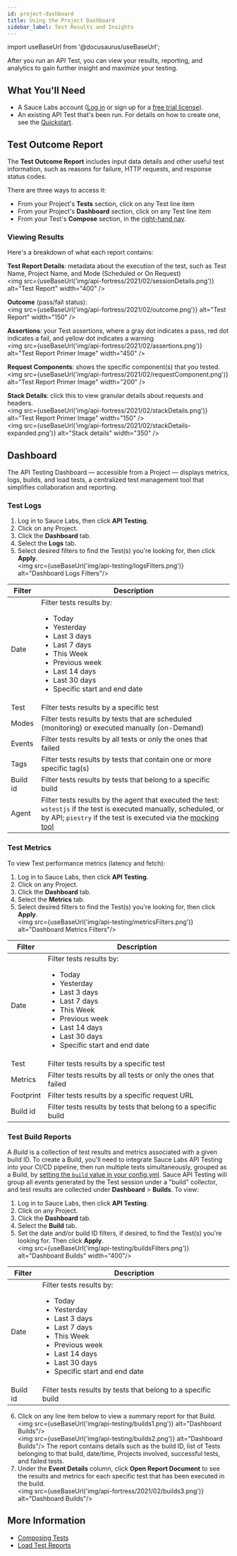 ```yaml
---
id: project-dashboard
title: Using the Project Dashboard
sidebar_label: Test Results and Insights
---
```


import useBaseUrl from '@docusaurus/useBaseUrl';

After you run an API Test, you can view your results, reporting, and analytics to gain further insight and maximize your testing.

## What You'll Need

- A Sauce Labs account ([Log in](https://accounts.saucelabs.com/am/XUI/#login/) or sign up for a [free trial license](https://saucelabs.com/sign-up)).
- An existing API Test that's been run. For details on how to create one, see the [Quickstart](/api-testing/quickstart/).

## Test Outcome Report

The **Test Outcome Report** includes input data details and other useful test information, such as reasons for failure, HTTP requests, and response status codes.

There are three ways to access it:

- From your Project's **Tests** section, click on any Test line item
- From your Project's **Dashboard** section, click on any Test line item
- From your Test's **Compose** section, in the [right-hand nav](/api-testing/quickstart/#view-test-results).

### Viewing Results

Here's a breakdown of what each report contains:

**Test Report Details**: metadata about the execution of the test, such as Test Name, Project Name, and Mode (Scheduled or On Request)<br/><img src={useBaseUrl('img/api-fortress/2021/02/sessionDetails.png')} alt="Test Report" width="400" />

**Outcome** (pass/fail status):<br/><img src={useBaseUrl('img/api-fortress/2021/02/outcome.png')} alt="Test Report" width="150" />

**Assertions**: your Test assertions, where a gray dot indicates a pass, red dot indicates a fail, and yellow dot indicates a warning<br/><img src={useBaseUrl('img/api-fortress/2021/02/assertions.png')} alt="Test Report Primer Image" width="450" />

**Request Components**: shows the specific component(s) that you tested.<br/><img src={useBaseUrl('img/api-fortress/2021/02/requestComponent.png')} alt="Test Report Primer Image" width="200" />

**Stack Details**: click this to view granular details about requests and headers.<br/><img src={useBaseUrl('img/api-fortress/2021/02/stackDetails.png')} alt="Test Report Primer Image" width="150" /><br/><img src={useBaseUrl('img/api-fortress/2021/02/stackDetails-expanded.png')} alt="Stack details" width="350" />

## Dashboard

The API Testing Dashboard &#8212; accessible from a Project &#8212; displays metrics, logs, builds, and load tests, a centralized test management tool that simplifies collaboration and reporting.

### Test Logs

1. Log in to Sauce Labs, then click **API Testing**.
2. Click on any Project.
3. Click the **Dashboard** tab.
4. Select the **Logs** tab.
5. Select desired filters to find the Test(s) you're looking for, then click **Apply**.<br/>
   <img src={useBaseUrl('img/api-testing/logsFilters.png')} alt="Dashboard Logs Filters"/>

| Filter   | Description                                                                                                                                                                                                                      |
| -------- | -------------------------------------------------------------------------------------------------------------------------------------------------------------------------------------------------------------------------------- |
| Date     | Filter tests results by: <ul><li>Today</li><li>Yesterday</li><li>Last 3 days</li><li>Last 7 days</li><li>This Week</li><li>Previous week</li><li>Last 14 days</li><li>Last 30 days</li><li>Specific start and end date</li></ul> |
| Test     | Filter tests results by a specific test                                                                                                                                                                                          |
| Modes    | Filter tests results by tests that are scheduled (monitoring) or executed manually (on-Demand)                                                                                                                                   |
| Events   | Filter tests results by all tests or only the ones that failed                                                                                                                                                                   |
| Tags     | Filter tests results by tests that contain one or more specific tag(s)                                                                                                                                                           |
| Build id | Filter tests results by tests that belong to a specific build                                                                                                                                                                    |
| Agent    | Filter tests results by the agent that executed the test: `wstestjs` if the test is executed manually, scheduled, or by API; `piestry` if the test is executed via the [mocking tool](/api-testing/mocking/)                     |

### Test Metrics

To view Test performance metrics (latency and fetch):

1. Log in to Sauce Labs, then click **API Testing**.
2. Click on any Project.
3. Click the **Dashboard** tab.
4. Select the **Metrics** tab.
5. Select desired filters to find the Test(s) you're looking for, then click **Apply**.<br/>
   <img src={useBaseUrl('img/api-testing/metricsFilters.png')} alt="Dashboard Metrics Filters"/>

| Filter    | Description                                                                                                                                                                                                                      |
| --------- | -------------------------------------------------------------------------------------------------------------------------------------------------------------------------------------------------------------------------------- |
| Date      | Filter tests results by: <ul><li>Today</li><li>Yesterday</li><li>Last 3 days</li><li>Last 7 days</li><li>This Week</li><li>Previous week</li><li>Last 14 days</li><li>Last 30 days</li><li>Specific start and end date</li></ul> |
| Test      | Filter tests results by a specific test                                                                                                                                                                                          |
| Metrics   | Filter tests results by all tests or only the ones that failed                                                                                                                                                                   |
| Footprint | Filter tests results by a specific request URL                                                                                                                                                                                   |
| Build id  | Filter tests results by tests that belong to a specific build                                                                                                                                                                    |

### Test Build Reports

A _Build_ is a collection of test results and metrics associated with a given build ID. To create a Build, you'll need to integrate Sauce Labs API Testing into your CI/CD pipeline, then run multiple tests simultaneously, grouped as a Build, by [setting the `build` value in your config.yml](/api-testing/integrations/yaml/#metadata). Sauce API Testing will group all events generated by the Test session under a "build" collector, and test results are collected under **Dashboard** > **Builds**. To view:

1. Log in to Sauce Labs, then click **API Testing**.
2. Click on any Project.
3. Click the **Dashboard** tab.
4. Select the **Build** tab.
5. Set the date and/or build ID filters, if desired, to find the Test(s) you're looking for. Then click **Apply**.<br/><img src={useBaseUrl('img/api-testing/buildsFilters.png')} alt="Dashboard Builds" width="400"/>

| Filter   | Description                                                                                                                                                                                                                      |
| -------- | -------------------------------------------------------------------------------------------------------------------------------------------------------------------------------------------------------------------------------- |
| Date     | Filter tests results by: <ul><li>Today</li><li>Yesterday</li><li>Last 3 days</li><li>Last 7 days</li><li>This Week</li><li>Previous week</li><li>Last 14 days</li><li>Last 30 days</li><li>Specific start and end date</li></ul> |
| Build id | Filter tests results by tests that belong to a specific build                                                                                                                                                                    |

6. Click on any line item below to view a summary report for that Build.<img src={useBaseUrl('img/api-testing/builds1.png')} alt="Dashboard Builds"/><br/><img src={useBaseUrl('img/api-testing/builds2.png')} alt="Dashboard Builds"/>
   The report contains details such as the build ID, list of Tests belonging to that build, date/time, Projects involved, successful tests, and failed tests.
7. Under the **Event Details** column, click **Open Report Document** to see the results and metrics for each specific test that has been executed in the build.<br/><img src={useBaseUrl('img/api-fortress/2021/02/builds3.png')} alt="Dashboard Builds"/>

## More Information

- [Composing Tests](/api-testing/composer/)
- [Load Test Reports](/api-testing/load-testing/#load-test-reports)
